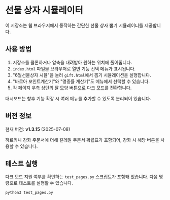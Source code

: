 # 선물 상자 시뮬레이터

이 저장소는 웹 브라우저에서 동작하는 간단한 선물 상자 뽑기 시뮬레이터를 제공합니다.

## 사용 방법

1. 저장소를 클론하거나 압축을 내려받아 원하는 위치에 풀어줍니다.
2. `index.html` 파일을 브라우저로 열면 기능 선택 메뉴가 표시됩니다.
3. "6월선물상자 시뮬"을 눌러 `gift.html`에서 뽑기 시뮬레이션을 실행합니다.
4. "바르아 포인트계산기"와 "명중률 계산기"도 메뉴에서 선택할 수 있습니다.
5. 각 페이지 우측 상단의 달 모양 버튼으로 다크 모드를 전환합니다.

대시보드는 향후 기능 확장 시 여러 메뉴를 추가할 수 있도록 분리되어 있습니다.

## 버전 정보

현재 버전: **v1.3.15** (2025-07-08)

하르키니 강화 주문서에 더해 칼레일 주문서 확률표가 포함되어, 강화 시 해당 버튼을 사용할 수 있습니다.

## 테스트 실행

다크 모드 지원 여부를 확인하는 `test_pages.py` 스크립트가 포함돼 있습니다.
다음 명령으로 테스트를 실행할 수 있습니다.

```bash
python3 test_pages.py
```
